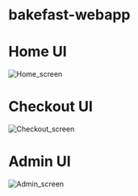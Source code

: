 # bakefast-webapp

# Home UI
![Home_screen](https://user-images.githubusercontent.com/99063849/161401528-3becc4c3-bd94-44a6-9472-d62464528fed.png)

# Checkout UI
![Checkout_screen](https://user-images.githubusercontent.com/99063849/161401534-0bd9a7a0-3801-4c82-be39-e58edd8e2b78.png)

# Admin UI

![Admin_screen](https://user-images.githubusercontent.com/99063849/161401556-1178ccb0-4bdc-4e1f-bcb7-216a8e1562c4.png)
